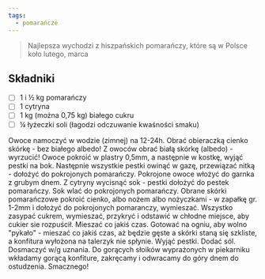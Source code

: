 ```yaml
---
tags:
  - pomarańcze
---
```

> Najlepsza wychodzi z hiszpańskich pomarańczy, które są w Polsce koło lutego, marca

## Składniki

* [ ] 1 i ½ kg pomarańczy
* [ ] 1 cytryna
* [ ] 1 kg (można 0,75 kg) białego cukru
* [ ] ¼ łyżeczki soli (łagodzi odczuwanie kwaśności smaku)

Owoce namoczyć w wodzie (zimnej) na 12-24h. Obrać obieraczką cienko skórkę - bez białego albedo! Z owoców obrać białą skórkę (albedo) - wyrzucić! Owoce pokroić w plastry 0,5mm, a następnie w kostkę, wyjąć pestki na bok. Następnie wszystkie pestki owinąć w gazę, przewiązać nitką - dołożyć do pokrojonych pomarańczy. Pokrojone owoce włożyć do garnka z grubym dnem. Z cytryny wycisnąć sok - pestki dołożyć do pestek pomarańczy. Sok wlać do pokrojonych pomarańczy. Obrane skórki pomarańczowe pokroić cienko, albo nożem albo nożyczkami - w zapałkę gr. 1-2mm i dołożyć do pokrojonych pomaranczy, wymieszać. Wszystko zasypać cukrem, wymieszać, przykryć i odstawić w chłodne miejsce, aby cukier sie rozpuścił. Mieszać co jakiś czas. Gotować na ogniu, aby wolno "pykało" - mieszać co jakiś czas, aż będzie gęste a skórki staną się szkliste, a konfitura wyłożona na talerzyk nie spłynie. Wyjąć pestki. Dodać sól. Dosmaczyć w/g uznania. Do gorących słoików wyprażonych w piekarniku wkładamy gorącą konfiture, zakręcamy i odwracamy do góry dnem do ostudzenia. Smacznego!
